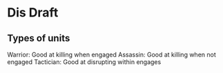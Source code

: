 # Dis Draft

## Types of units

Warrior: Good at killing when engaged
Assassin: Good at killing when not engaged
Tactician: Good at disrupting within engages


